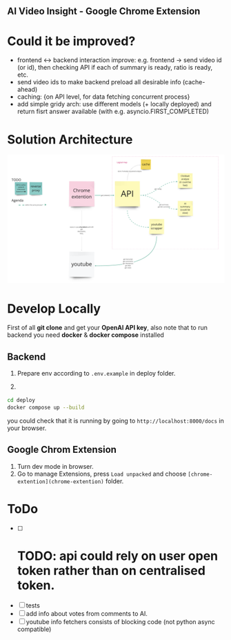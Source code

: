 AI Video Insight - Google Chrome Extension
---

# Could it be improved?
- frontend <-> backend interaction improve: e.g. frontend -> send video id (or id), then checking API if each of summary 
is ready, ratio is ready, etc.
- send video ids to make backend preload all desirable info (cache-ahead)
- caching: {on API level, for data fetching concurrent process}
- add simple gridy arch: use different models (+ locally deployed) and return fisrt answer available (with e.g. asyncio.FIRST_COMPLETED)

# Solution Architecture
![Solution Architecture](./docs/solution-architecture.png)

# Develop Locally
First of all **git clone** and get your **OpenAI API key**, also note that to run backend you need **docker** & **docker compose** installed

## Backend
1. Prepare env according to `.env.example` in deploy folder.

2. 
```bash
cd deploy
docker compose up --build
```

you could check that it is running by going to `http://localhost:8000/docs` in your browser.

## Google Chrom Extension
1. Turn dev mode in browser.
2. Go to manage Extensions, press `Load unpacked` and choose `[chrome-extention](chrome-extention)` folder.


# ToDo
- [ ] # TODO: api could rely on user open token rather than on centralised token.
- [ ] tests
- [ ] add info about votes from comments to AI.
- [ ] youtube info fetchers consists of blocking code (not python async compatible)